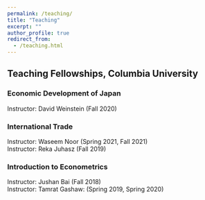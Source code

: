 ```yaml
---
permalink: /teaching/
title: "Teaching"
excerpt: ""
author_profile: true
redirect_from: 
  - /teaching.html
---
```


## Teaching Fellowships, Columbia University


### Economic Development of Japan
Instructor: David Weinstein (Fall 2020)

### International Trade
Instructor: Waseem Noor (Spring 2021, Fall 2021)  
Instructor: Reka Juhasz (Fall 2019)

### Introduction to Econometrics 
Instructor: Jushan Bai (Fall 2018)  
Instructor: Tamrat Gashaw: (Spring 2019, Spring 2020)